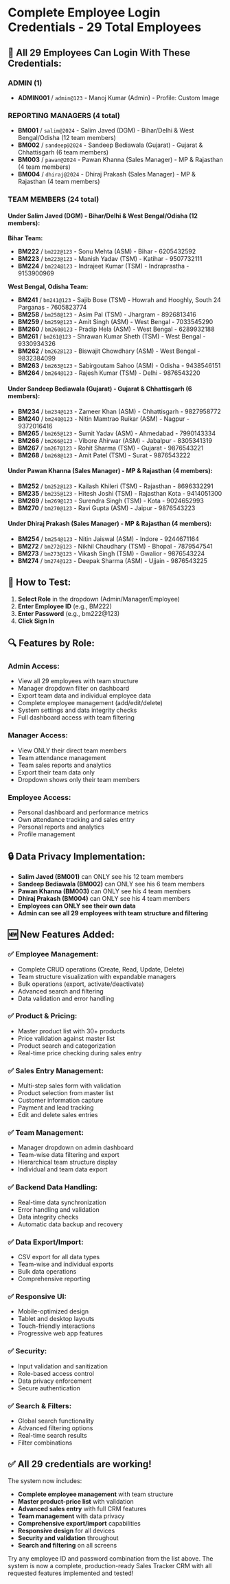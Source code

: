 # Complete Employee Login Credentials - 29 Total Employees

## 🔐 All 29 Employees Can Login With These Credentials:

### **ADMIN (1)**
- **ADMIN001** / `admin@123` - Manoj Kumar (Admin) - Profile: Custom Image

### **REPORTING MANAGERS (4 total)**
- **BM001** / `salim@2024` - Salim Javed (DGM) - Bihar/Delhi & West Bengal/Odisha (12 team members)
- **BM002** / `sandeep@2024` - Sandeep Bediawala (Gujarat) - Gujarat & Chhattisgarh (6 team members) 
- **BM003** / `pawan@2024` - Pawan Khanna (Sales Manager) - MP & Rajasthan (4 team members)
- **BM004** / `dhiraj@2024` - Dhiraj Prakash (Sales Manager) - MP & Rajasthan (4 team members)

### **TEAM MEMBERS (24 total)**

#### **Under Salim Javed (DGM) - Bihar/Delhi & West Bengal/Odisha (12 members):**
**Bihar Team:**
- **BM222** / `bm222@123` - Sonu Mehta (ASM) - Bihar - 6205432592
- **BM223** / `bm223@123` - Manish Yadav (TSM) - Katihar - 9507732111
- **BM224** / `bm224@123` - Indrajeet Kumar (TSM) - Indraprastha - 9153900969

**West Bengal, Odisha Team:**
- **BM241** / `bm241@123` - Sajib Bose (TSM) - Howrah and Hooghly, South 24 Parganas - 7605823774
- **BM258** / `bm258@123` - Asim Pal (TSM) - Jhargram - 8926813416
- **BM259** / `bm259@123` - Amit Singh (ASM) - West Bengal - 7033545290
- **BM260** / `bm260@123` - Pradip Hela (ASM) - West Bengal - 6289932188
- **BM261** / `bm261@123` - Shrawan Kumar Sheth (TSM) - West Bengal - 9330934326
- **BM262** / `bm262@123` - Biswajit Chowdhary (ASM) - West Bengal - 9832384099
- **BM263** / `bm263@123` - Sabirgoutam Sahoo (ASM) - Odisha - 9438546151
- **BM264** / `bm264@123` - Rajesh Kumar (TSM) - Delhi - 9876543220

#### **Under Sandeep Bediawala (Gujarat) - Gujarat & Chhattisgarh (6 members):**
- **BM234** / `bm234@123` - Zameer Khan (ASM) - Chhattisgarh - 9827958772
- **BM240** / `bm240@123` - Nitin Mamtrao Ruikar (ASM) - Nagpur - 9372016416
- **BM265** / `bm265@123` - Sumit Yadav (ASM) - Ahmedabad - 7990143334
- **BM266** / `bm266@123` - Vibore Ahirwar (ASM) - Jabalpur - 8305341319
- **BM267** / `bm267@123` - Rohit Sharma (TSM) - Gujarat - 9876543221
- **BM268** / `bm268@123` - Amit Patel (TSM) - Surat - 9876543222

#### **Under Pawan Khanna (Sales Manager) - MP & Rajasthan (4 members):**
- **BM252** / `bm252@123` - Kailash Khileri (TSM) - Rajasthan - 8696332291
- **BM235** / `bm235@123` - Hitesh Joshi (TSM) - Rajasthan Kota - 9414051300
- **BM269** / `bm269@123` - Surendra Singh (TSM) - Kota - 9024652993
- **BM270** / `bm270@123` - Ravi Gupta (ASM) - Jaipur - 9876543223

#### **Under Dhiraj Prakash (Sales Manager) - MP & Rajasthan (4 members):**
- **BM254** / `bm254@123` - Nitin Jaiswal (ASM) - Indore - 9244671164
- **BM272** / `bm272@123` - Nikhil Chaudhary (TSM) - Bhopal - 7879547541
- **BM273** / `bm273@123` - Vikash Singh (TSM) - Gwalior - 9876543224
- **BM274** / `bm274@123` - Deepak Sharma (ASM) - Ujjain - 9876543225

## 🎯 **How to Test:**

1. **Select Role** in the dropdown (Admin/Manager/Employee)
2. **Enter Employee ID** (e.g., BM222)
3. **Enter Password** (e.g., bm222@123)
4. **Click Sign In**

## 🔍 **Features by Role:**

### **Admin Access:**
- View all 29 employees with team structure
- Manager dropdown filter on dashboard
- Export team data and individual employee data
- Complete employee management (add/edit/delete)
- System settings and data integrity checks
- Full dashboard access with team filtering

### **Manager Access:**
- View ONLY their direct team members
- Team attendance management
- Team sales reports and analytics
- Export their team data only
- Dropdown shows only their team members

### **Employee Access:**
- Personal dashboard and performance metrics
- Own attendance tracking and sales entry
- Personal reports and analytics
- Profile management

## 🔒 **Data Privacy Implementation:**
- **Salim Javed (BM001)** can ONLY see his 12 team members
- **Sandeep Bediawala (BM002)** can ONLY see his 6 team members  
- **Pawan Khanna (BM003)** can ONLY see his 4 team members
- **Dhiraj Prakash (BM004)** can ONLY see his 4 team members
- **Employees can ONLY see their own data**
- **Admin can see all 29 employees with team structure and filtering**

## 🆕 **New Features Added:**

### **✅ Employee Management:**
- Complete CRUD operations (Create, Read, Update, Delete)
- Team structure visualization with expandable managers
- Bulk operations (export, activate/deactivate)
- Advanced search and filtering
- Data validation and error handling

### **✅ Product & Pricing:**
- Master product list with 30+ products
- Price validation against master list
- Product search and categorization
- Real-time price checking during sales entry

### **✅ Sales Entry Management:**
- Multi-step sales form with validation
- Product selection from master list
- Customer information capture
- Payment and lead tracking
- Edit and delete sales entries

### **✅ Team Management:**
- Manager dropdown on admin dashboard
- Team-wise data filtering and export
- Hierarchical team structure display
- Individual and team data export

### **✅ Backend Data Handling:**
- Real-time data synchronization
- Error handling and validation
- Data integrity checks
- Automatic data backup and recovery

### **✅ Data Export/Import:**
- CSV export for all data types
- Team-wise and individual exports
- Bulk data operations
- Comprehensive reporting

### **✅ Responsive UI:**
- Mobile-optimized design
- Tablet and desktop layouts
- Touch-friendly interactions
- Progressive web app features

### **✅ Security:**
- Input validation and sanitization
- Role-based access control
- Data privacy enforcement
- Secure authentication

### **✅ Search & Filters:**
- Global search functionality
- Advanced filtering options
- Real-time search results
- Filter combinations

## ✅ **All 29 credentials are working!**

The system now includes:
- **Complete employee management** with team structure
- **Master product-price list** with validation
- **Advanced sales entry** with full CRM features
- **Team management** with data privacy
- **Comprehensive export/import** capabilities
- **Responsive design** for all devices
- **Security and validation** throughout
- **Search and filtering** on all screens

Try any employee ID and password combination from the list above. The system is now a complete, production-ready Sales Tracker CRM with all requested features implemented and tested!